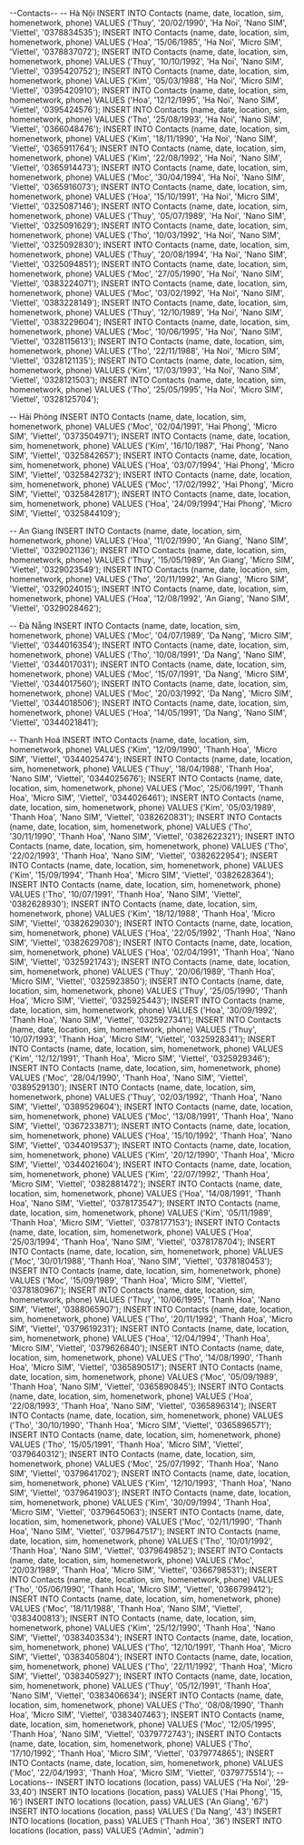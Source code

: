 --Contacts--
-- Hà Nội
INSERT INTO Contacts (name, date, location, sim, homenetwork, phone) VALUES ('Thuy', '20/02/1990', 'Ha Noi', 'Nano SIM', 'Viettel', '0378834535');
INSERT INTO Contacts (name, date, location, sim, homenetwork, phone) VALUES ('Hoa', '15/06/1985', 'Ha Noi', 'Micro SIM', 'Viettel', '0378837072');
INSERT INTO Contacts (name, date, location, sim, homenetwork, phone) VALUES ('Thuy', '10/10/1992', 'Ha Noi', 'Nano SIM', 'Viettel', '0395420752');
INSERT INTO Contacts (name, date, location, sim, homenetwork, phone) VALUES ('Kim', '05/03/1988', 'Ha Noi', 'Micro SIM', 'Viettel', '0395420910');
INSERT INTO Contacts (name, date, location, sim, homenetwork, phone) VALUES ('Hoa', '12/12/1995', 'Ha Noi', 'Nano SIM', 'Viettel', '0395424576');
INSERT INTO Contacts (name, date, location, sim, homenetwork, phone) VALUES ('Tho', '25/08/1993', 'Ha Noi', 'Nano SIM', 'Viettel', '0366048476');
INSERT INTO Contacts (name, date, location, sim, homenetwork, phone) VALUES ('Kim', '18/11/1990', 'Ha Noi', 'Nano SIM', 'Viettel', '0365911764');
INSERT INTO Contacts (name, date, location, sim, homenetwork, phone) VALUES ('Kim', '22/08/1992', 'Ha Noi', 'Nano SIM', 'Viettel', '0365914473');
INSERT INTO Contacts (name, date, location, sim, homenetwork, phone) VALUES ('Moc', '30/04/1994', 'Ha Noi', 'Nano SIM', 'Viettel', '0365916073');
INSERT INTO Contacts (name, date, location, sim, homenetwork, phone) VALUES ('Hoa', '15/10/1991', 'Ha Noi', 'Micro SIM', 'Viettel', '0325087146');
INSERT INTO Contacts (name, date, location, sim, homenetwork, phone) VALUES ('Thuy', '05/07/1989', 'Ha Noi', 'Nano SIM', 'Viettel', '0325091629');
INSERT INTO Contacts (name, date, location, sim, homenetwork, phone) VALUES ('Tho', '10/03/1992', 'Ha Noi', 'Nano SIM', 'Viettel', '0325092830');
INSERT INTO Contacts (name, date, location, sim, homenetwork, phone) VALUES ('Thuy', '20/08/1994', 'Ha Noi', 'Nano SIM', 'Viettel', '0325094851');
INSERT INTO Contacts (name, date, location, sim, homenetwork, phone) VALUES ('Moc', '27/05/1990', 'Ha Noi', 'Nano SIM', 'Viettel', '0383224071');
INSERT INTO Contacts (name, date, location, sim, homenetwork, phone) VALUES ('Moc', '03/02/1992', 'Ha Noi', 'Nano SIM', 'Viettel', '0383228149');
INSERT INTO Contacts (name, date, location, sim, homenetwork, phone) VALUES ('Thuy', '12/10/1989', 'Ha Noi', 'Nano SIM', 'Viettel', '0383229604');
INSERT INTO Contacts (name, date, location, sim, homenetwork, phone) VALUES ('Moc', '10/06/1995', 'Ha Noi', 'Nano SIM', 'Viettel', '0328115613');
INSERT INTO Contacts (name, date, location, sim, homenetwork, phone) VALUES ('Tho', '22/11/1988', 'Ha Noi', 'Micro SIM', 'Viettel', '0328121135');
INSERT INTO Contacts (name, date, location, sim, homenetwork, phone) VALUES ('Kim', '17/03/1993', 'Ha Noi', 'Nano SIM', 'Viettel', '0328121503');
INSERT INTO Contacts (name, date, location, sim, homenetwork, phone) VALUES ('Tho', '25/05/1995', 'Ha Noi', 'Micro SIM', 'Viettel', '0328125704');

-- Hải Phòng
INSERT INTO Contacts (name, date, location, sim, homenetwork, phone) VALUES ('Moc', '02/04/1991', 'Hai Phong', 'Micro SIM', 'Viettel', '0373504971');
INSERT INTO Contacts (name, date, location, sim, homenetwork, phone) VALUES ('Kim', '16/10/1987', 'Hai Phong', 'Nano SIM', 'Viettel', '0325842657');
INSERT INTO Contacts (name, date, location, sim, homenetwork, phone) VALUES ('Hoa', '03/07/1994', 'Hai Phong', 'Micro SIM', 'Viettel', '0325842732');
INSERT INTO Contacts (name, date, location, sim, homenetwork, phone) VALUES ('Moc', '17/02/1992', 'Hai Phong', 'Micro SIM', 'Viettel', '0325842817');
INSERT INTO Contacts (name, date, location, sim, homenetwork, phone) VALUES ('Hoa', '24/09/1994','Hai Phong', 'Micro SIM', 'Viettel', '0325844109');

-- An Giang
INSERT INTO Contacts (name, date, location, sim, homenetwork, phone) VALUES ('Hoa', '11/02/1990', 'An Giang', 'Nano SIM', 'Viettel', '0329021136');
INSERT INTO Contacts (name, date, location, sim, homenetwork, phone) VALUES ('Thuy', '15/05/1989', 'An Giang', 'Micro SIM', 'Viettel', '0329023549');
INSERT INTO Contacts (name, date, location, sim, homenetwork, phone) VALUES ('Tho', '20/11/1992', 'An Giang', 'Micro SIM', 'Viettel', '0329024015');
INSERT INTO Contacts (name, date, location, sim, homenetwork, phone) VALUES ('Hoa', '12/08/1992', 'An Giang', 'Nano SIM', 'Viettel', '0329028462');

-- Đà Nẵng
INSERT INTO Contacts (name, date, location, sim, homenetwork, phone) VALUES ('Moc', '04/07/1989', 'Da Nang', 'Micro SIM', 'Viettel', '0344016354');
INSERT INTO Contacts (name, date, location, sim, homenetwork, phone) VALUES ('Tho', '10/08/1991', 'Da Nang', 'Nano SIM', 'Viettel', '0344017031');
INSERT INTO Contacts (name, date, location, sim, homenetwork, phone) VALUES ('Moc', '15/07/1991', 'Da Nang', 'Micro SIM', 'Viettel', '0344017560');
INSERT INTO Contacts (name, date, location, sim, homenetwork, phone) VALUES ('Moc', '20/03/1992', 'Da Nang', 'Micro SIM', 'Viettel', '0344018506');
INSERT INTO Contacts (name, date, location, sim, homenetwork, phone) VALUES ('Hoa', '14/05/1991', 'Da Nang', 'Nano SIM', 'Viettel', '0344021841');

-- Thanh Hoá
INSERT INTO Contacts (name, date, location, sim, homenetwork, phone) VALUES ('Kim', '12/09/1990', 'Thanh Hoa', 'Micro SIM', 'Viettel', '0344025474');
INSERT INTO Contacts (name, date, location, sim, homenetwork, phone) VALUES ('Thuy', '18/04/1988', 'Thanh Hoa', 'Nano SIM', 'Viettel', '0344025676');
INSERT INTO Contacts (name, date, location, sim, homenetwork, phone) VALUES ('Moc', '25/06/1991', 'Thanh Hoa', 'Micro SIM', 'Viettel', '0344026461');
INSERT INTO Contacts (name, date, location, sim, homenetwork, phone) VALUES ('Kim', '05/03/1989', 'Thanh Hoa', 'Nano SIM', 'Viettel', '0382620831');
INSERT INTO Contacts (name, date, location, sim, homenetwork, phone) VALUES ('Tho', '30/11/1990', 'Thanh Hoa', 'Nano SIM', 'Viettel', '0382622321');
INSERT INTO Contacts (name, date, location, sim, homenetwork, phone) VALUES ('Tho', '22/02/1993', 'Thanh Hoa', 'Nano SIM', 'Viettel', '0382622954');
INSERT INTO Contacts (name, date, location, sim, homenetwork, phone) VALUES ('Kim', '15/09/1994', 'Thanh Hoa', 'Micro SIM', 'Viettel', '0382628364');
INSERT INTO Contacts (name, date, location, sim, homenetwork, phone) VALUES ('Tho', '10/07/1991', 'Thanh Hoa', 'Nano SIM', 'Viettel', '0382628930');
INSERT INTO Contacts (name, date, location, sim, homenetwork, phone) VALUES ('Kim', '18/12/1988', 'Thanh Hoa', 'Micro SIM', 'Viettel', '0382629030');
INSERT INTO Contacts (name, date, location, sim, homenetwork, phone) VALUES ('Hoa', '22/05/1992', 'Thanh Hoa', 'Nano SIM', 'Viettel', '0382629708');
INSERT INTO Contacts (name, date, location, sim, homenetwork, phone) VALUES ('Hoa', '02/04/1991', 'Thanh Hoa', 'Nano SIM', 'Viettel', '0325921743');
INSERT INTO Contacts (name, date, location, sim, homenetwork, phone) VALUES ('Thuy', '20/06/1989', 'Thanh Hoa', 'Micro SIM', 'Viettel', '0325923850');
INSERT INTO Contacts (name, date, location, sim, homenetwork, phone) VALUES ('Thuy', '25/05/1990', 'Thanh Hoa', 'Micro SIM', 'Viettel', '0325925443');
INSERT INTO Contacts (name, date, location, sim, homenetwork, phone) VALUES ('Hoa', '30/09/1992', 'Thanh Hoa', 'Nano SIM', 'Viettel', '0325927341');
INSERT INTO Contacts (name, date, location, sim, homenetwork, phone) VALUES ('Thuy', '10/07/1993', 'Thanh Hoa', 'Micro SIM', 'Viettel', '0325928341');
INSERT INTO Contacts (name, date, location, sim, homenetwork, phone) VALUES ('Kim', '12/12/1991', 'Thanh Hoa', 'Micro SIM', 'Viettel', '0325929346');
INSERT INTO Contacts (name, date, location, sim, homenetwork, phone) VALUES ('Moc', '28/04/1990', 'Thanh Hoa', 'Nano SIM', 'Viettel', '0389529130');
INSERT INTO Contacts (name, date, location, sim, homenetwork, phone) VALUES ('Thuy', '02/03/1992', 'Thanh Hoa', 'Nano SIM', 'Viettel', '0389529604');
INSERT INTO Contacts (name, date, location, sim, homenetwork, phone) VALUES ('Moc', '13/08/1991', 'Thanh Hoa', 'Nano SIM', 'Viettel', '0367233871');
INSERT INTO Contacts (name, date, location, sim, homenetwork, phone) VALUES ('Hoa', '15/10/1992', 'Thanh Hoa', 'Nano SIM', 'Viettel', '0344019537');
INSERT INTO Contacts (name, date, location, sim, homenetwork, phone) VALUES ('Kim', '20/12/1990', 'Thanh Hoa', 'Micro SIM', 'Viettel', '0344021604');
INSERT INTO Contacts (name, date, location, sim, homenetwork, phone) VALUES ('Kim', '22/07/1992', 'Thanh Hoa', 'Micro SIM', 'Viettel', '0382881472');
INSERT INTO Contacts (name, date, location, sim, homenetwork, phone) VALUES ('Hoa', '14/08/1991', 'Thanh Hoa', 'Nano SIM', 'Viettel', '0378173547');
INSERT INTO Contacts (name, date, location, sim, homenetwork, phone) VALUES ('Kim', '05/11/1989', 'Thanh Hoa', 'Micro SIM', 'Viettel', '0378177153');
INSERT INTO Contacts (name, date, location, sim, homenetwork, phone) VALUES ('Hoa', '25/03/1994', 'Thanh Hoa', 'Nano SIM', 'Viettel', '0378178704');
INSERT INTO Contacts (name, date, location, sim, homenetwork, phone) VALUES ('Moc', '30/01/1988', 'Thanh Hoa', 'Nano SIM', 'Viettel', '0378180453');
INSERT INTO Contacts (name, date, location, sim, homenetwork, phone) VALUES ('Moc', '15/09/1989', 'Thanh Hoa', 'Micro SIM', 'Viettel', '0378180967');
INSERT INTO Contacts (name, date, location, sim, homenetwork, phone) VALUES ('Thuy', '10/06/1995', 'Thanh Hoa', 'Nano SIM', 'Viettel', '0388065907');
INSERT INTO Contacts (name, date, location, sim, homenetwork, phone) VALUES ('Tho', '20/11/1992', 'Thanh Hoa', 'Micro SIM', 'Viettel', '0379619231');
INSERT INTO Contacts (name, date, location, sim, homenetwork, phone) VALUES ('Hoa', '12/04/1994', 'Thanh Hoa', 'Micro SIM', 'Viettel', '0379626840');
INSERT INTO Contacts (name, date, location, sim, homenetwork, phone) VALUES ('Tho', '14/08/1990', 'Thanh Hoa', 'Micro SIM', 'Viettel', '0365890517');
INSERT INTO Contacts (name, date, location, sim, homenetwork, phone) VALUES ('Moc', '05/09/1989', 'Thanh Hoa', 'Nano SIM', 'Viettel', '0365890845');
INSERT INTO Contacts (name, date, location, sim, homenetwork, phone) VALUES ('Hoa', '22/08/1993', 'Thanh Hoa', 'Nano SIM', 'Viettel', '0365896314');
INSERT INTO Contacts (name, date, location, sim, homenetwork, phone) VALUES ('Tho', '30/10/1990', 'Thanh Hoa', 'Micro SIM', 'Viettel', '0365896571');
INSERT INTO Contacts (name, date, location, sim, homenetwork, phone) VALUES ('Tho', '15/05/1991', 'Thanh Hoa', 'Micro SIM', 'Viettel', '0379640312');
INSERT INTO Contacts (name, date, location, sim, homenetwork, phone) VALUES ('Moc', '25/07/1992', 'Thanh Hoa', 'Nano SIM', 'Viettel', '0379641702');
INSERT INTO Contacts (name, date, location, sim, homenetwork, phone) VALUES ('Kim', '12/10/1993', 'Thanh Hoa', 'Nano SIM', 'Viettel', '0379641903');
INSERT INTO Contacts (name, date, location, sim, homenetwork, phone) VALUES ('Kim', '30/09/1994', 'Thanh Hoa', 'Micro SIM', 'Viettel', '0379645063');
INSERT INTO Contacts (name, date, location, sim, homenetwork, phone) VALUES ('Moc', '02/11/1990', 'Thanh Hoa', 'Nano SIM', 'Viettel', '0379647517');
INSERT INTO Contacts (name, date, location, sim, homenetwork, phone) VALUES ('Tho', '10/01/1992', 'Thanh Hoa', 'Nano SIM', 'Viettel', '0379649852');
INSERT INTO Contacts (name, date, location, sim, homenetwork, phone) VALUES ('Moc', '20/03/1989', 'Thanh Hoa', 'Micro SIM', 'Viettel', '0366798531');
INSERT INTO Contacts (name, date, location, sim, homenetwork, phone) VALUES ('Tho', '05/06/1990', 'Thanh Hoa', 'Micro SIM', 'Viettel', '0366799412');
INSERT INTO Contacts (name, date, location, sim, homenetwork, phone) VALUES ('Moc', '18/11/1988', 'Thanh Hoa', 'Nano SIM', 'Viettel', '0383400813');
INSERT INTO Contacts (name, date, location, sim, homenetwork, phone) VALUES ('Kim', '25/12/1990', 'Thanh Hoa', 'Nano SIM', 'Viettel', '0383403534');
INSERT INTO Contacts (name, date, location, sim, homenetwork, phone) VALUES ('Tho', '12/10/1991', 'Thanh Hoa', 'Micro SIM', 'Viettel', '0383405804');
INSERT INTO Contacts (name, date, location, sim, homenetwork, phone) VALUES ('Tho', '22/11/1992', 'Thanh Hoa', 'Micro SIM', 'Viettel', '0383405927');
INSERT INTO Contacts (name, date, location, sim, homenetwork, phone) VALUES ('Thuy', '05/12/1991', 'Thanh Hoa', 'Nano SIM', 'Viettel', '0383406634');
INSERT INTO Contacts (name, date, location, sim, homenetwork, phone) VALUES ('Tho', '08/08/1990', 'Thanh Hoa', 'Micro SIM', 'Viettel', '0383407463');
INSERT INTO Contacts (name, date, location, sim, homenetwork, phone) VALUES ('Moc', '12/05/1995', 'Thanh Hoa', 'Nano SIM', 'Viettel', '0379772743');
INSERT INTO Contacts (name, date, location, sim, homenetwork, phone) VALUES ('Tho', '17/10/1992', 'Thanh Hoa', 'Micro SIM', 'Viettel', '0379774865');
INSERT INTO Contacts (name, date, location, sim, homenetwork, phone) VALUES ('Moc', '22/04/1993', 'Thanh Hoa', 'Micro SIM', 'Viettel', '0379775514');
--Locations--
INSERT INTO locations (location, pass) VALUES ('Ha Noi', '29-33,40')
INSERT INTO locations (location, pass) VALUES ('Hai Phong', '15, 16')
INSERT INTO locations (location, pass) VALUES ('An Giang', '67')
INSERT INTO locations (location, pass) VALUES ('Da Nang', '43')
INSERT INTO locations (location, pass) VALUES ('Thanh Hoa', '36')
INSERT INTO locations (location, pass) VALUES ('Admin', 'admin')
